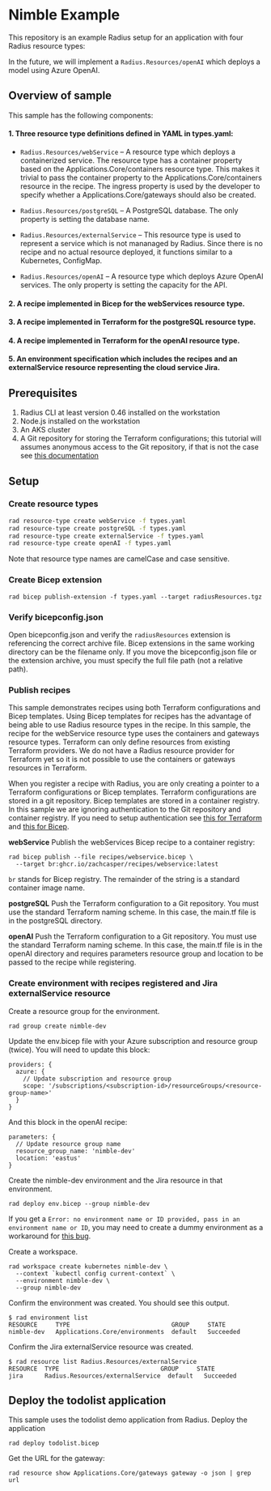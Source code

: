 # Nimble Example
This repository is an example Radius setup for an application with four Radius resource types:
 

In the future, we will implement a `Radius.Resources/openAI` which deploys a model using Azure OpenAI.

## Overview of sample

This sample has the following components:

#### 1. Three resource type definitions defined in YAML in types.yaml: 

* `Radius.Resources/webService` – A resource type which deploys a containerized service. The resource type has a container property based on the Applications.Core/containers resource type. This makes it trivial to pass the container property to the Applications.Core/containers resource in the recipe. The ingress property is used by the developer to specify whether a Applications.Core/gateways should also be created. 

* `Radius.Resources/postgreSQL` – A PostgreSQL database. The only property is setting the database name.

* `Radius.Resources/externalService` – This resource type is used to represent a service which is not mananaged by Radius. Since there is no recipe and no actual resource deployed, it functions similar to a Kubernetes, ConfigMap.

* `Radius.Resources/openAI` – A resource type which deploys Azure OpenAI services. The only property is setting the capacity for the API.

#### 2. A recipe implemented in Bicep for the webServices resource type. 

#### 3. A recipe implemented in Terraform for the postgreSQL resource type.

#### 4. A recipe implemented in Terraform for the openAI resource type.

#### 5. An environment specification which includes the recipes and an externalService resource representing the cloud service Jira.

## Prerequisites

1. Radius CLI at least version 0.46 installed on the workstation
2. Node.js installed on the workstation
3. An AKS cluster
4. A Git repository for storing the Terraform configurations; this tutorial will assumes anonymous access to the Git repository, if that is not the case see [this documentation](https://red-sea-07f97dc1e-1409.westus2.3.azurestaticapps.net/guides/recipes/terraform/howto-private-registry/)

## Setup
### Create resource types

```bash
rad resource-type create webService -f types.yaml
rad resource-type create postgreSQL -f types.yaml
rad resource-type create externalService -f types.yaml
rad resource-type create openAI -f types.yaml
```
Note that resource type names are camelCase and case sensitive.

### Create Bicep extension
```
rad bicep publish-extension -f types.yaml --target radiusResources.tgz
```

### Verify bicepconfig.json
Open bicepconfig.json and verify the `radiusResources` extension is referencing the correct archive file. Bicep extensions in the same working directory can be the filename only. If you move the bicepconfig.json file or the extension archive, you must specify the full file path (not a relative path).

### Publish recipes
This sample demonstrates recipes using both Terraform configurations and Bicep templates. Using Bicep templates for recipes has the advantage of being able to use Radius resource types in the recipe. In this sample, the recipe for the webService resource type uses the containers and gateways resource types. Terraform can only define resources from existing Terraform providers. We do not have a Radius resource provider for Terraform yet so it is not possible to use the containers or gateways resources in Terraform.

When you register a recipe with Radius, you are only creating a pointer to a Terraform configurations or Bicep templates. Terraform configurations are stored in a git repository. Bicep templates are stored in a container registry. In this sample we are ignoring authentication to the Git repository and container registry. If you need to setup authentication see [this for Terraform](https://docs.radapp.io/guides/recipes/terraform/howto-private-registry/) and [this for Bicep](https://docs.radapp.io/guides/recipes/howto-private-bicep-registry/).

**webService**
Publish the webServices Bicep recipe to a container registry:
```
rad bicep publish --file recipes/webservice.bicep \
  --target br:ghcr.io/zachcasper/recipes/webservice:latest
```
`br` stands for Bicep registry. The remainder of the string is a standard container image name.

**postgreSQL**
Push the Terraform configuration to a Git repository. You must use the standard Terraform naming scheme. In this case, the main.tf file is in the postgreSQL directory. 

**openAI**
Push the Terraform configuration to a Git repository. You must use the standard Terraform naming scheme. In this case, the main.tf file is in the openAI directory and requires parameters resource group and location to be passed to the recipe while registering.

### Create environment with recipes registered and Jira externalService resource
Create a resource group for the environment.
```
rad group create nimble-dev
```
Update the env.bicep file with your Azure subscription and resource group (twice). You will need to update this block:
```
providers: {
  azure: {
    // Update subscription and resource group
    scope: '/subscriptions/<subscription-id>/resourceGroups/<resource-group-name>'
  }
}
```
And this block in the openAI recipe:
```
parameters: {
  // Update resource group name
  resource_group_name: 'nimble-dev'
  location: 'eastus'
}
```
Create the nimble-dev environment and the Jira resource in that environment.
```
rad deploy env.bicep --group nimble-dev
```
If you get a `Error: no environment name or ID provided, pass in an environment name or ID`, you may need to create a dummy environment as a workaround for [this bug](https://github.com/radius-project/radius/issues/9453).

Create a workspace.
```
rad workspace create kubernetes nimble-dev \
  --context `kubectl config current-context` \
  --environment nimble-dev \
  --group nimble-dev
```

Confirm the environment was created. You should see this output.
```
$ rad environment list
RESOURCE     TYPE                            GROUP     STATE
nimble-dev   Applications.Core/environments  default   Succeeded
```
Confirm the Jira externalService resource was created.
```
$ rad resource list Radius.Resources/externalService
RESOURCE  TYPE                            GROUP     STATE
jira      Radius.Resources/externalService  default   Succeeded
```

## Deploy the todolist application
This sample uses the todolist demo application from Radius. Deploy the application
```
rad deploy todolist.bicep
```
Get the URL for the gateway:
```
rad resource show Applications.Core/gateways gateway -o json | grep url
```
